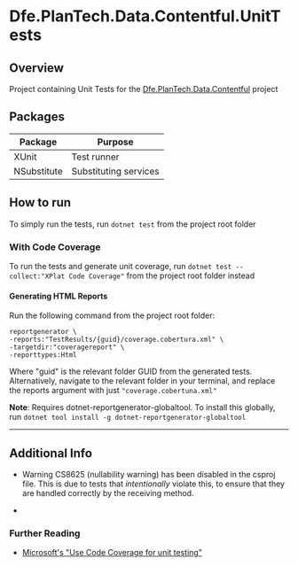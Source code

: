 # Dfe.PlanTech.Data.Contentful.UnitTests

## Overview

Project containing Unit Tests for the [Dfe.PlanTech.Data.Contentful](../../src/Dfe.PlanTech.Data.Contentful/) project

## Packages

| Package | Purpose          |
| ------- | ---------------- |
| XUnit   | Test runner      |
| NSubstitute | Substituting services |

## How to run

To simply run the tests, run `dotnet test` from the project root folder

### With Code Coverage

To run the tests and generate unit coverage, run ``` dotnet test --collect:"XPlat Code Coverage" ``` from the project root folder instead

#### Generating HTML Reports

Run the following command from the project root folder:

```shell
reportgenerator \
-reports:"TestResults/{guid}/coverage.cobertura.xml" \
-targetdir:"coveragereport" \
-reporttypes:Html
```

Where "guid" is the relevant folder GUID from the generated tests. Alternatively, navigate to the relevant folder in your terminal, and replace the reports argument with just ```"coverage.cobertuna.xml"```

**Note**: Requires dotnet-reportgenerator-globaltool. To install this globally, run ```dotnet tool install -g dotnet-reportgenerator-globaltool```

---

## Additional Info

- Warning CS8625 (nullability warning) has been disabled in the csproj file. This is due to tests that *intentionally* violate this, to ensure that they are handled correctly by the receiving method.

- 
### Further Reading

- [Microsoft's "Use Code Coverage for unit testing"](https://learn.microsoft.com/en-us/dotnet/core/testing/unit-testing-code-coverage)
